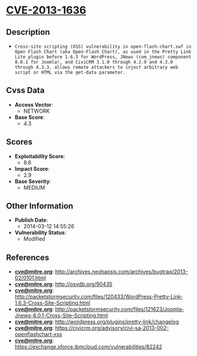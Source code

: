 
# [CVE-2013-1636](https://cve.mitre.org/cgi-bin/cvename.cgi?name=CVE-2013-1636)

## Description

- `Cross-site scripting (XSS) vulnerability in open-flash-chart.swf in Open Flash Chart (aka Open-Flash Chart), as used in the Pretty Link Lite plugin before 1.6.3 for WordPress, JNews (com_jnews) component 8.0.1 for Joomla!, and CiviCRM 3.1.0 through 4.2.9 and 4.3.0 through 4.3.3, allows remote attackers to inject arbitrary web script or HTML via the get-data parameter.`

## Cvss Data

- **Access Vector**:
  - NETWORK
- **Base Score**:
  - 4.3

## Scores

- **Exploitability Score**:
  - 8.6
- **Impact Score**:
  - 2.9
- **Base Severity**:
  - MEDIUM

## Other Information

- **Publish Date**:
  - 2014-03-12 14:55:26
- **Vulnerability Status**:
  - Modified

## References

- **cve@mitre.org**: http://archives.neohapsis.com/archives/bugtraq/2013-02/0101.html
- **cve@mitre.org**: http://osvdb.org/90435
- **cve@mitre.org**: http://packetstormsecurity.com/files/120433/WordPress-Pretty-Link-1.6.3-Cross-Site-Scripting.html
- **cve@mitre.org**: http://packetstormsecurity.com/files/121623/Joomla-Jnews-8.0.1-Cross-Site-Scripting.html
- **cve@mitre.org**: http://wordpress.org/plugins/pretty-link/changelog
- **cve@mitre.org**: https://civicrm.org/advisory/civi-sa-2013-002-openflashchart-xss
- **cve@mitre.org**: https://exchange.xforce.ibmcloud.com/vulnerabilities/82242
